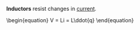 **Inductors** resist changes in [current](../current/).

\begin{equation}
V = Li = L\ddot{q}
\end{equation}